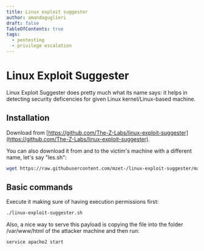 ```yaml
---
title: Linux exploit suggester
author: amandaguglieri
draft: false
TableOfContents: true
tags:
  - pentesting
  - privilege escalation
---
```


# Linux Exploit Suggester

Linux Exploit Suggester does pretty much what its name says: it helps in detecting security deficencies for given Linux kernel/Linux-based machine. 

## Installation

Download from [https://github.com/The-Z-Labs/linux-exploit-suggester](https://github.com/The-Z-Labs/linux-exploit-suggester).

You can also download it from and to the victim's machine with a different name, let's say "les.sh":

```bash
wget https://raw.githubusercontent.com/mzet-/linux-exploit-suggester/master/linux-exploit-suggester.sh -O les.sh
``` 

## Basic commands

Execute it making sure of having execution permissions first:

```bash
./linux-exploit-suggester.sh
```

Also, a nice way to serve this payload is copying the file into the folder /var/www/html of the attacker machine and then run:

```bash
service apache2 start
```


